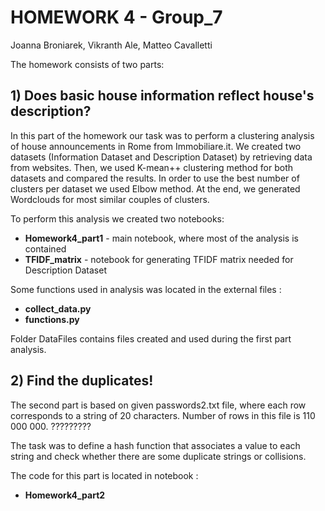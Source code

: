 # HOMEWORK 4 - Group_7
Joanna Broniarek, Vikranth Ale, Matteo  Cavalletti  

The homework consists of two parts:

## 1) Does basic house information reflect house's description?
In this part of the homework our task was to perform a clustering analysis of house announcements in Rome from Immobiliare.it. 
We created two datasets (Information Dataset and Description Dataset) by retrieving data from websites. Then, we used K-mean++ clustering method for both datasets and compared the results. In order to use the best number of clusters per dataset we used Elbow method. At the end, we generated Wordclouds for most similar couples of clusters. 

To perform this analysis we created two notebooks:
+ **Homework4_part1** - main notebook, where most of the analysis is contained
+ **TFIDF_matrix** - notebook for generating TFIDF matrix needed for Description Dataset

Some functions used in analysis was located in the external files :
+ **collect_data.py**
+ **functions.py**

Folder DataFiles contains files created and used during the first part analysis.

## 2) Find the duplicates!
The second part is based on given passwords2.txt file, where each row corresponds to a string of 20 characters. Number of rows in this file is 110 000 000. ?????????

The task was to define a hash function that associates a value to each string and check whether there are some duplicate strings or collisions.

The code for this part is located in notebook :
+ **Homework4_part2**
